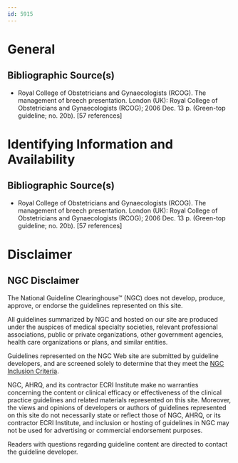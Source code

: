 ```yaml
---
id: 5915
---
```


# General

## Bibliographic Source(s)

- Royal College of Obstetricians and Gynaecologists (RCOG). The management of breech presentation. London (UK): Royal College of Obstetricians and Gynaecologists (RCOG); 2006 Dec. 13 p. (Green-top guideline; no. 20b). [57 references]

# Identifying Information and Availability

## Bibliographic Source(s)

- Royal College of Obstetricians and Gynaecologists (RCOG). The management of breech presentation. London (UK): Royal College of Obstetricians and Gynaecologists (RCOG); 2006 Dec. 13 p. (Green-top guideline; no. 20b). [57 references]

# Disclaimer

## NGC Disclaimer

The National Guideline Clearinghouse™ (NGC) does not develop, produce, approve, or endorse the guidelines represented on this site.

All guidelines summarized by NGC and hosted on our site are produced under the auspices of medical specialty societies, relevant professional associations, public or private organizations, other government agencies, health care organizations or plans, and similar entities.

Guidelines represented on the NGC Web site are submitted by guideline developers, and are screened solely to determine that they meet the [NGC Inclusion Criteria](/help-and-about/summaries/inclusion-criteria).

NGC, AHRQ, and its contractor ECRI Institute make no warranties concerning the content or clinical efficacy or effectiveness of the clinical practice guidelines and related materials represented on this site. Moreover, the views and opinions of developers or authors of guidelines represented on this site do not necessarily state or reflect those of NGC, AHRQ, or its contractor ECRI Institute, and inclusion or hosting of guidelines in NGC may not be used for advertising or commercial endorsement purposes.

Readers with questions regarding guideline content are directed to contact the guideline developer.

